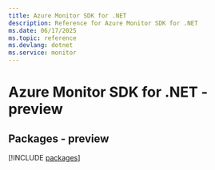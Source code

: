 ```yaml
---
title: Azure Monitor SDK for .NET
description: Reference for Azure Monitor SDK for .NET
ms.date: 06/17/2025
ms.topic: reference
ms.devlang: dotnet
ms.service: monitor
---
```

# Azure Monitor SDK for .NET - preview
## Packages - preview
[!INCLUDE [packages](monitor-index.md)]